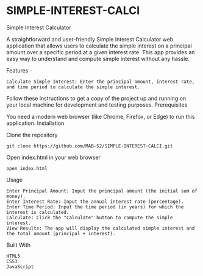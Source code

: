 # SIMPLE-INTEREST-CALCI
Simple Interest Calculator

A straightforward and user-friendly Simple Interest Calculator web application that allows users to calculate the simple interest on a principal amount over a specific period at a given interest rate. This app provides an easy way to understand and compute simple interest without any hassle.

Features - 

    Calculate Simple Interest: Enter the principal amount, interest rate, and time period to calculate the simple interest.

Follow these instructions to get a copy of the project up and running on your local machine for development and testing purposes.
Prerequisites

You need a modern web browser (like Chrome, Firefox, or Edge) to run this application.
Installation

  Clone the repository

    git clone https://github.com/MAB-52/SIMPLE-INTEREST-CALCI.git

Open index.html in your web browser

    open index.html

Usage

    Enter Principal Amount: Input the principal amount (the initial sum of money).
    Enter Interest Rate: Input the annual interest rate (percentage).
    Enter Time Period: Input the time period (in years) for which the interest is calculated.
    Calculate: Click the "Calculate" button to compute the simple interest.
    View Results: The app will display the calculated simple interest and the total amount (principal + interest).

Built With

    HTML5
    CSS3
    JavaScript
